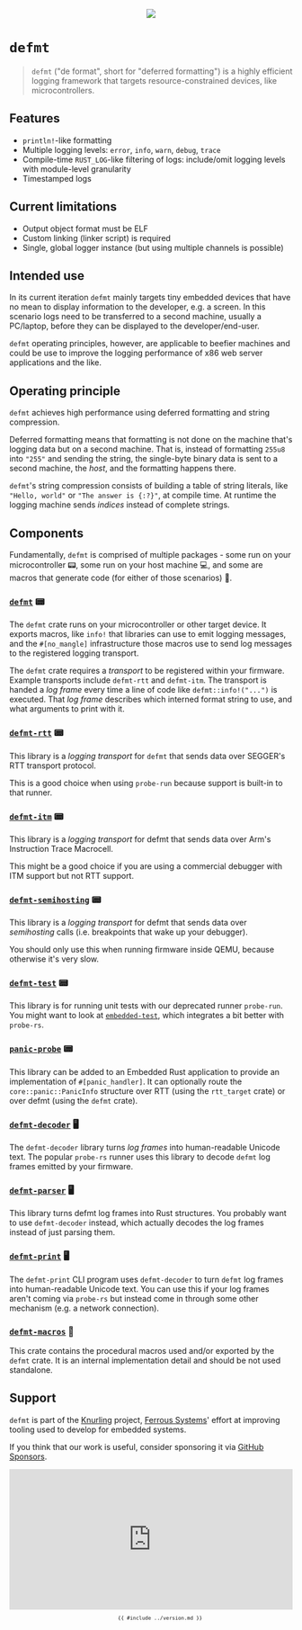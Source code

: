 <p align="center"><img src="assets/knurling_logo_light_text.svg"></p>

# `defmt`

> `defmt` ("de format", short for "deferred formatting") is a highly efficient logging framework that targets resource-constrained devices, like microcontrollers.

## Features

- `println!`-like formatting
- Multiple logging levels: `error`, `info`, `warn`, `debug`, `trace`
- Compile-time `RUST_LOG`-like filtering of logs: include/omit logging levels with module-level granularity
- Timestamped logs

## Current limitations

- Output object format must be ELF
- Custom linking (linker script) is required
- Single, global logger instance (but using multiple channels is possible)

## Intended use

In its current iteration `defmt` mainly targets tiny embedded devices that have no mean to display information to the developer, e.g. a screen.
In this scenario logs need to be transferred to a second machine, usually a PC/laptop, before they can be displayed to the developer/end-user.

`defmt` operating principles, however, are applicable to beefier machines and could be use to improve the logging performance of x86 web server applications and the like.

## Operating principle

`defmt` achieves high performance using deferred formatting and string compression.

Deferred formatting means that formatting is not done on the machine that's logging data but on a second machine.
That is, instead of formatting `255u8` into `"255"` and sending the string, the single-byte binary data is sent to a second machine, the *host*, and the formatting happens there.

`defmt`'s string compression consists of building a table of string literals, like `"Hello, world"` or `"The answer is {:?}"`, at compile time.
At runtime the logging machine sends *indices* instead of complete strings.

## Components

Fundamentally, `defmt` is comprised of multiple packages - some run on your microcontroller :pager:, some run on your host machine :computer:, and some are macros that generate code (for either of those scenarios) :construction:.

### [`defmt`](https://crates.io/crates/defmt) 📟

The `defmt` crate runs on your microcontroller or other target device. It
exports macros, like `info!` that libraries can use to emit logging messages,
and the `#[no_mangle]` infrastructure those macros use to send log messages to
the registered logging transport.

The `defmt` crate requires a *transport* to be registered within your firmware.
Example transports include `defmt-rtt` and `defmt-itm`. The transport is handed
a *log frame* every time a line of code like `defmt::info!("...")` is executed.
That *log frame* describes which interned format string to use, and what arguments
to print with it.

### [`defmt-rtt`](https://crates.io/crates/defmt-rtt) 📟

This library is a *logging transport* for `defmt` that sends data over
SEGGER's RTT transport protocol.

This is a good choice when using `probe-run` because support is built-in to that
runner.

### [`defmt-itm`](https://crates.io/crates/defmt-itm) 📟

This library is a *logging transport* for defmt that sends data over
Arm's Instruction Trace Macrocell.

This might be a good choice if you are using a commercial debugger with ITM
support but not RTT support.

### [`defmt-semihosting`](https://crates.io/crates/defmt-semihosting) 📟

This library is a *logging transport* for defmt that sends data over
*semihosting* calls (i.e. breakpoints that wake up your debugger).

You should only use this when running firmware inside QEMU, because otherwise
it's very slow.

### [`defmt-test`](https://crates.io/crates/defmt-test) 📟

This library is for running unit tests with our deprecated runner `probe-run`.
You might want to look at [`embedded-test`], which integrates a bit better with
`probe-rs`.

[`embedded-test`]: https://crates.io/crates/embedded-test

### [`panic-probe`](https://crates.io/crates/panic-probe) 📟

This library can be added to an Embedded Rust application to provide an
implementation of `#[panic_handler]`. It can optionally route the
`core::panic::PanicInfo` structure over RTT (using the `rtt_target` crate) or
over defmt (using the `defmt` crate).

### [`defmt-decoder`](https://crates.io/crates/defmt-decoder) 🖥️

The `defmt-decoder` library turns *log frames* into human-readable Unicode text.
The popular `probe-rs` runner uses this library to decode `defmt` log frames
emitted by your firmware.

### [`defmt-parser`](https://crates.io/crates/defmt-parser) 🖥️

This library turns defmt log frames into Rust structures. You probably want to
use `defmt-decoder` instead, which actually decodes the log frames instead of
just parsing them.

### [`defmt-print`](https://crates.io/crates/defmt-print) 🖥️

The `defmt-print` CLI program uses `defmt-decoder` to turn `defmt` log frames into
human-readable Unicode text. You can use this if your log frames aren't coming
via `probe-rs` but instead come in through some other mechanism (e.g. a network
connection).

### [`defmt-macros`](https:///crates.io/crates/defmt-macros) 🚧

This crate contains the procedural macros used and/or exported by the `defmt`
crate. It is an internal implementation detail and should be not used
standalone.

## Support

`defmt` is part of the [Knurling] project, [Ferrous Systems]' effort at
improving tooling used to develop for embedded systems.

If you think that our work is useful, consider sponsoring it via [GitHub
Sponsors].

<iframe src="https://github.com/sponsors/knurling-rs/card" height=250em width=100%; title="Sponsor knurling-rs" style="border: 0; display:block; margin:auto" id="iframe"></iframe>

[Knurling]: https://knurling.ferrous-systems.com/
[Ferrous Systems]: https://ferrous-systems.com/
[GitHub Sponsors]: https://github.com/sponsors/knurling-rs


<!-- git commit & date are injected in this block -->
<div style="font-size: 0.75em;">
  <center>
    <code>
      {{ #include ../version.md }}
    </code>
  </center>
</div>
